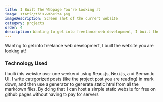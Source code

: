 ```yaml
---
title: I Built The Webpage You're Looking at
image: static/this-website.png
imageDescription: Screen shot of the current website
category: projects
order: 4
description: Wanting to get into freelance web development, I built the website you are looking at to show some of the work I've done.
---
```


Wanting to get into freelance web development, I built the website you are looking at!

### Technology Used

I built this website over one weekend using React.js, Next.js, and Semantic UI.  I write categorized posts (like the project post you are reading) in mark down, and then use a generator to generate static html from all the markdown files.  By doing that, I can host a simple static website for free on github pages without having to pay for servers.